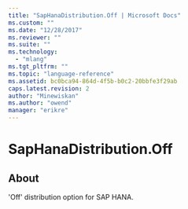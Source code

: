 ```yaml
---
title: "SapHanaDistribution.Off | Microsoft Docs"
ms.custom: ""
ms.date: "12/28/2017"
ms.reviewer: ""
ms.suite: ""
ms.technology: 
  - "mlang"
ms.tgt_pltfrm: ""
ms.topic: "language-reference"
ms.assetid: bc0bca94-864d-4f5b-b0c2-20bbfe3f29ab
caps.latest.revision: 2
author: "Minewiskan"
ms.author: "owend"
manager: "erikre"
---
```

# SapHanaDistribution.Off
## About
'Off' distribution option for SAP HANA.

